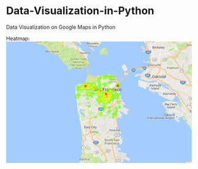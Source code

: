 # Data-Visualization-in-Python
Data Visualization on Google Maps in Python

Heatmap:
![alt tag](https://github.com/HinChou/Data-Visualization-in-Python/blob/master/Heatmap.jpg)
